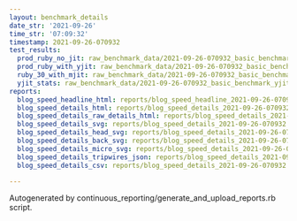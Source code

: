 ```yaml
---
layout: benchmark_details
date_str: '2021-09-26'
time_str: '07:09:32'
timestamp: 2021-09-26-070932
test_results:
  prod_ruby_no_jit: raw_benchmark_data/2021-09-26-070932_basic_benchmark_prod_ruby_no_jit.json
  prod_ruby_with_yjit: raw_benchmark_data/2021-09-26-070932_basic_benchmark_prod_ruby_with_yjit.json
  ruby_30_with_mjit: raw_benchmark_data/2021-09-26-070932_basic_benchmark_ruby_30_with_mjit.json
  yjit_stats: raw_benchmark_data/2021-09-26-070932_basic_benchmark_yjit_stats.json
reports:
  blog_speed_headline_html: reports/blog_speed_headline_2021-09-26-070932.html
  blog_speed_details_html: reports/blog_speed_details_2021-09-26-070932.html
  blog_speed_details_raw_details_html: reports/blog_speed_details_2021-09-26-070932.raw_details.html
  blog_speed_details_svg: reports/blog_speed_details_2021-09-26-070932.svg
  blog_speed_details_head_svg: reports/blog_speed_details_2021-09-26-070932.head.svg
  blog_speed_details_back_svg: reports/blog_speed_details_2021-09-26-070932.back.svg
  blog_speed_details_micro_svg: reports/blog_speed_details_2021-09-26-070932.micro.svg
  blog_speed_details_tripwires_json: reports/blog_speed_details_2021-09-26-070932.tripwires.json
  blog_speed_details_csv: reports/blog_speed_details_2021-09-26-070932.csv

---
```

Autogenerated by continuous_reporting/generate_and_upload_reports.rb script.
